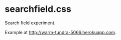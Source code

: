 searchfield.css
===============

Search field experiment.

Example at http://warm-tundra-5066.herokuapp.com.
